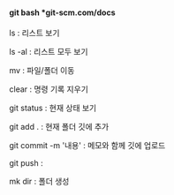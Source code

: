 #### git bash *git-scm.com/docs

ls : 리스트 보기

ls -al : 리스트 모두 보기

mv : 파일/폴더 이동

clear : 명령 기록 지우기

git status : 현재 상태 보기

git add . : 현재 폴더 깃에 추가

git commit -m '내용' : 메모와 함께 깃에 업로드

git push : 

mk dir : 폴더 생성